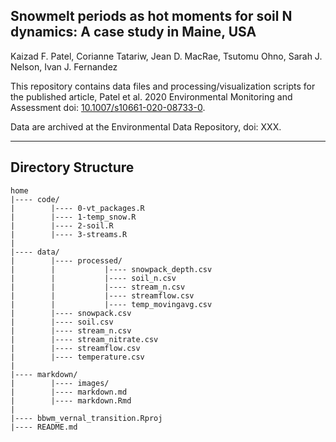 ## Snowmelt periods as hot moments for soil N dynamics: A case study in Maine, USA

Kaizad F. Patel, Corianne Tatariw, Jean D. MacRae, Tsutomu Ohno, Sarah J. Nelson, Ivan J. Fernandez

This repository contains data files and processing/visualization scripts for the published article, Patel et al. 2020 Environmental Monitoring and Assessment doi: [10.1007/s10661-020-08733-0](https://doi.org/10.1007/s10661-020-08733-0).

Data are archived at the Environmental Data Repository, doi: XXX.

---

## Directory Structure

```
home
|---- code/
|        |---- 0-vt_packages.R
|        |---- 1-temp_snow.R
|        |---- 2-soil.R
|        |---- 3-streams.R
|
|---- data/
|        |---- processed/
|        |           |---- snowpack_depth.csv
|        |           |---- soil_n.csv
|        |           |---- stream_n.csv
|        |           |---- streamflow.csv
|        |           |---- temp_movingavg.csv
|        |---- snowpack.csv
|        |---- soil.csv
|        |---- stream_n.csv
|        |---- stream_nitrate.csv
|        |---- streamflow.csv
|        |---- temperature.csv
|
|---- markdown/
|        |---- images/
|        |---- markdown.md
|        |---- markdown.Rmd
|
|---- bbwm_vernal_transition.Rproj
|---- README.md

```